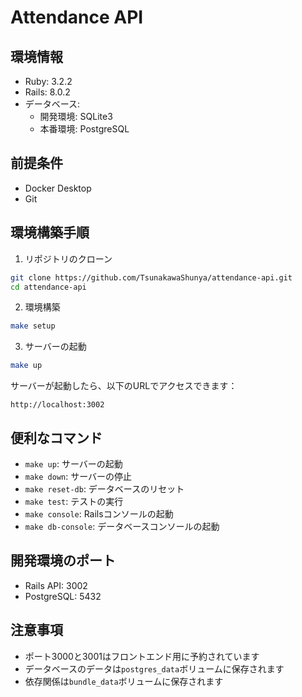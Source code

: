 # Attendance API

## 環境情報

- Ruby: 3.2.2
- Rails: 8.0.2
- データベース: 
  - 開発環境: SQLite3
  - 本番環境: PostgreSQL

## 前提条件

- Docker Desktop
- Git

## 環境構築手順

1. リポジトリのクローン
```bash
git clone https://github.com/TsunakawaShunya/attendance-api.git
cd attendance-api
```

2. 環境構築
```bash
make setup
```

3. サーバーの起動
```bash
make up
```

サーバーが起動したら、以下のURLでアクセスできます：
```
http://localhost:3002
```

## 便利なコマンド

- `make up`: サーバーの起動
- `make down`: サーバーの停止
- `make reset-db`: データベースのリセット
- `make test`: テストの実行
- `make console`: Railsコンソールの起動
- `make db-console`: データベースコンソールの起動

## 開発環境のポート

- Rails API: 3002
- PostgreSQL: 5432

## 注意事項

- ポート3000と3001はフロントエンド用に予約されています
- データベースのデータは`postgres_data`ボリュームに保存されます
- 依存関係は`bundle_data`ボリュームに保存されます
